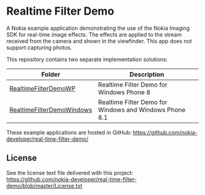 Realtime Filter Demo
=====================

A Nokia example application demonstrating the use of the Nokia Imaging SDK for
real-time image effects. The effects are applied to the stream received from the
camera and shown in the viewfinder. This app does not support capturing photos.

This repository contains two separate implementation solutions:

| Folder | Description |
| ------ | ----------- |
| [RealtimeFilterDemoWP](https://github.com/nokia-developer/real-time-filter-demo/tree/master/RealtimeFilterDemoWP) | Realtime Filter Demo for Windows Phone 8 |
| [RealtimeFilterDemoWindows](https://github.com/nokia-developer/real-time-filter-demo/tree/master/RealtimeFilterDemoWindows) | Realtime Filter Demo for Windows and Windows Phone 8.1 |

These example applications are hosted in GitHub:
https://github.com/nokia-developer/real-time-filter-demo/

License
-------

See the license text file delivered with this project:
https://github.com/nokia-developer/real-time-filter-demo/blob/master/License.txt

<!--
Downloads
---------

| Project | Release | Download |
| ------- | --------| -------- |
| Realtime Filter Demo WP8, Windows, WP8.1 | v2.0 | [real-time-filter-demo-2.0.zip](https://github.com/nokia-developer/real-time-filter-demo/archive/v2.0.zip) |
-->